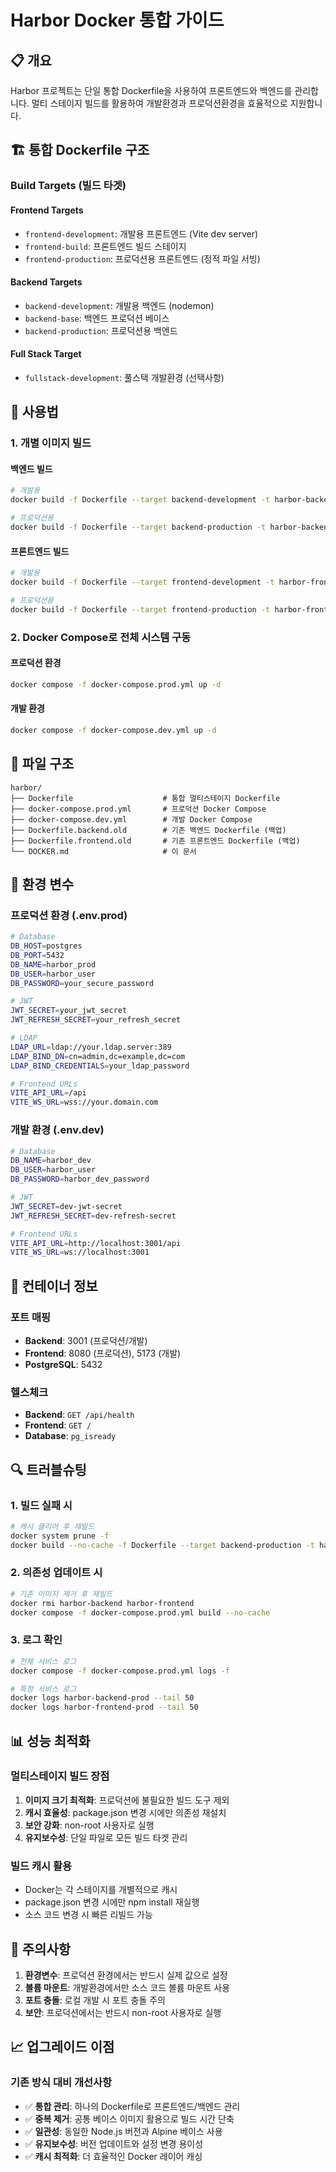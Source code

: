 # Harbor Docker 통합 가이드

## 📋 개요

Harbor 프로젝트는 단일 통합 Dockerfile을 사용하여 프론트엔드와 백엔드를 관리합니다. 멀티 스테이지 빌드를 활용하여 개발환경과 프로덕션환경을 효율적으로 지원합니다.

## 🏗️ 통합 Dockerfile 구조

### Build Targets (빌드 타겟)

#### Frontend Targets
- `frontend-development`: 개발용 프론트엔드 (Vite dev server)
- `frontend-build`: 프론트엔드 빌드 스테이지
- `frontend-production`: 프로덕션용 프론트엔드 (정적 파일 서빙)

#### Backend Targets  
- `backend-development`: 개발용 백엔드 (nodemon)
- `backend-base`: 백엔드 프로덕션 베이스
- `backend-production`: 프로덕션용 백엔드

#### Full Stack Target
- `fullstack-development`: 풀스택 개발환경 (선택사항)

## 🚀 사용법

### 1. 개별 이미지 빌드

#### 백엔드 빌드
```bash
# 개발용
docker build -f Dockerfile --target backend-development -t harbor-backend-dev .

# 프로덕션용
docker build -f Dockerfile --target backend-production -t harbor-backend-prod .
```

#### 프론트엔드 빌드
```bash
# 개발용
docker build -f Dockerfile --target frontend-development -t harbor-frontend-dev .

# 프로덕션용
docker build -f Dockerfile --target frontend-production -t harbor-frontend-prod .
```

### 2. Docker Compose로 전체 시스템 구동

#### 프로덕션 환경
```bash
docker compose -f docker-compose.prod.yml up -d
```

#### 개발 환경
```bash
docker compose -f docker-compose.dev.yml up -d
```

## 📁 파일 구조

```
harbor/
├── Dockerfile                    # 통합 멀티스테이지 Dockerfile
├── docker-compose.prod.yml       # 프로덕션 Docker Compose
├── docker-compose.dev.yml        # 개발 Docker Compose
├── Dockerfile.backend.old        # 기존 백엔드 Dockerfile (백업)
├── Dockerfile.frontend.old       # 기존 프론트엔드 Dockerfile (백업)
└── DOCKER.md                     # 이 문서
```

## 🔧 환경 변수

### 프로덕션 환경 (.env.prod)
```bash
# Database
DB_HOST=postgres
DB_PORT=5432
DB_NAME=harbor_prod
DB_USER=harbor_user
DB_PASSWORD=your_secure_password

# JWT
JWT_SECRET=your_jwt_secret
JWT_REFRESH_SECRET=your_refresh_secret

# LDAP
LDAP_URL=ldap://your.ldap.server:389
LDAP_BIND_DN=cn=admin,dc=example,dc=com
LDAP_BIND_CREDENTIALS=your_ldap_password

# Frontend URLs
VITE_API_URL=/api
VITE_WS_URL=wss://your.domain.com
```

### 개발 환경 (.env.dev)
```bash
# Database
DB_NAME=harbor_dev
DB_USER=harbor_user
DB_PASSWORD=harbor_dev_password

# JWT
JWT_SECRET=dev-jwt-secret
JWT_REFRESH_SECRET=dev-refresh-secret

# Frontend URLs
VITE_API_URL=http://localhost:3001/api
VITE_WS_URL=ws://localhost:3001
```

## 🐳 컨테이너 정보

### 포트 매핑
- **Backend**: 3001 (프로덕션/개발)
- **Frontend**: 8080 (프로덕션), 5173 (개발)
- **PostgreSQL**: 5432

### 헬스체크
- **Backend**: `GET /api/health`
- **Frontend**: `GET /`
- **Database**: `pg_isready`

## 🔍 트러블슈팅

### 1. 빌드 실패 시
```bash
# 캐시 클리어 후 재빌드
docker system prune -f
docker build --no-cache -f Dockerfile --target backend-production -t harbor-backend .
```

### 2. 의존성 업데이트 시
```bash
# 기존 이미지 제거 후 재빌드
docker rmi harbor-backend harbor-frontend
docker compose -f docker-compose.prod.yml build --no-cache
```

### 3. 로그 확인
```bash
# 전체 서비스 로그
docker compose -f docker-compose.prod.yml logs -f

# 특정 서비스 로그
docker logs harbor-backend-prod --tail 50
docker logs harbor-frontend-prod --tail 50
```

## 📊 성능 최적화

### 멀티스테이지 빌드 장점
1. **이미지 크기 최적화**: 프로덕션에 불필요한 빌드 도구 제외
2. **캐시 효율성**: package.json 변경 시에만 의존성 재설치
3. **보안 강화**: non-root 사용자로 실행
4. **유지보수성**: 단일 파일로 모든 빌드 타겟 관리

### 빌드 캐시 활용
- Docker는 각 스테이지를 개별적으로 캐시
- package.json 변경 시에만 npm install 재실행
- 소스 코드 변경 시 빠른 리빌드 가능

## 🚨 주의사항

1. **환경변수**: 프로덕션 환경에서는 반드시 실제 값으로 설정
2. **볼륨 마운트**: 개발환경에서만 소스 코드 볼륨 마운트 사용
3. **포트 충돌**: 로컬 개발 시 포트 충돌 주의
4. **보안**: 프로덕션에서는 반드시 non-root 사용자로 실행

## 📈 업그레이드 이점

### 기존 방식 대비 개선사항
- ✅ **통합 관리**: 하나의 Dockerfile로 프론트엔드/백엔드 관리
- ✅ **중복 제거**: 공통 베이스 이미지 활용으로 빌드 시간 단축
- ✅ **일관성**: 동일한 Node.js 버전과 Alpine 베이스 사용
- ✅ **유지보수성**: 버전 업데이트와 설정 변경 용이성
- ✅ **캐시 최적화**: 더 효율적인 Docker 레이어 캐싱